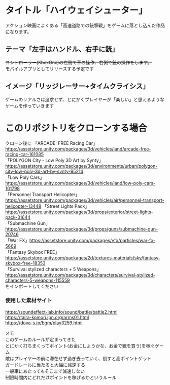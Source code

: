 # タイトル「ハイウェイシューター」
アクション映画によくある「高速道路での銃撃戦」をゲームに落とし込んだ作品になります。
## テーマ「左手はハンドル、右手に銃」
~~コントローラー(XboxOne)の左側で車の操作、右側で銃の操作をします。~~  
モバイルアプリとしてリリースする予定です
## イメージ「リッジレーサー+タイムクライシス」
ゲームのリアルさは追求せず、とにかくプレイヤーが「楽しい」と思えるようなゲームを作っていきます

# このリポジトリをクローンする場合
クローン後に
「ARCADE: FREE Racing Car」https://assetstore.unity.com/packages/3d/vehicles/land/arcade-free-racing-car-161085  
「POLYGON City - Low Poly 3D Art by Synty」　https://assetstore.unity.com/packages/3d/environments/urban/polygon-city-low-poly-3d-art-by-synty-95214  
「Low Poly Cars」https://assetstore.unity.com/packages/3d/vehicles/land/low-poly-cars-101798  
「Personnel Transport Helicopter」https://assetstore.unity.com/packages/3d/vehicles/air/personnel-transport-helicopter-13448
「Street Lights Pack」https://assetstore.unity.com/packages/3d/props/exterior/street-lights-pack-31644  
「Submachine Gun」https://assetstore.unity.com/packages/3d/props/guns/submachine-gun-20746  
「War FX」https://assetstore.unity.com/packages/vfx/particles/war-fx-5669  
「Fantasy Skybox FREE」https://assetstore.unity.com/packages/2d/textures-materials/sky/fantasy-skybox-free-18353  
「Survival stylized characters + 5 Weapons」https://assetstore.unity.com/packages/3d/characters/survival-stylized-characters-5-weapons-115559  
をインポートしてください



### 使用した素材サイト
https://soundeffect-lab.info/sound/battle/battle2.html  
https://taira-komori.jpn.org/arms01.html  
https://dova-s.jp/bgm/play3259.html  




メモ  
このゲームのルールが定まってきた  
とにかく打ちまくってポイント(お金にしようかな、お金で銃を買う)を稼ぐゲーム  
敵はプレイヤーの前に滞在せず過ぎ去っていく、倒すと高ポイントゲット  
ガードレールに当たると大幅に減速する  
一般車にあたってもそこまで減速しない  
制限時間内にどれだけポイントを稼げるかというルール  
